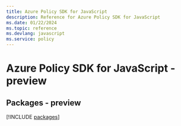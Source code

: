 ```yaml
---
title: Azure Policy SDK for JavaScript
description: Reference for Azure Policy SDK for JavaScript
ms.date: 01/22/2024
ms.topic: reference
ms.devlang: javascript
ms.service: policy
---
```

# Azure Policy SDK for JavaScript - preview
## Packages - preview
[!INCLUDE [packages](policy-index.md)]